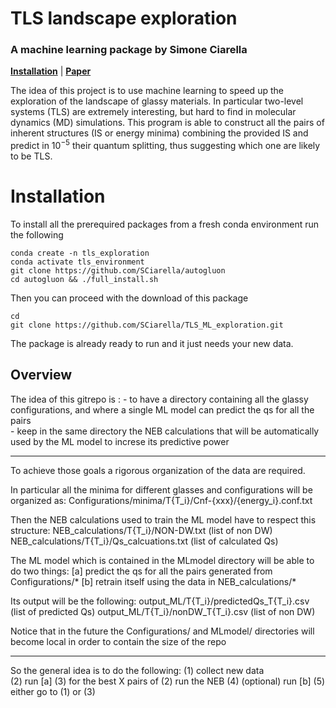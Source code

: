 # TLS landscape exploration

### A machine learning package by Simone Ciarella
[**Installation**](#Installation)
| [**Paper**](https://arxiv.org/pdf/111.pdf)



The idea of this project is to use machine learning to speed up the exploration of the landscape of glassy materials.
In particular two-level systems (TLS) are extremely interesting, but hard to find in molecular dynamics (MD) simulations.
This program is able to construct all the pairs of inherent structures (IS or energy minima) combining the provided IS and predict in $10^{-5}$ their quantum splitting, thus suggesting which one are likely to be TLS.


# Installation

To install all the prerequired packages from a fresh conda environment run the following
```
conda create -n tls_exploration
conda activate tls_environment
git clone https://github.com/SCiarella/autogluon
cd autogluon && ./full_install.sh
```

Then you can proceed with the download of this package
```
cd
git clone https://github.com/SCiarella/TLS_ML_exploration.git
```

The package is already ready to run and it just needs your new data. 


## Overview






The idea of this gitrepo is :
	- to have a directory containing all the glassy configurations, and  where a single ML model can predict the qs for all the pairs  
	- keep in the same directory the NEB calculations that will be automatically used by the ML model to increse its predictive power 

_______________________________________________________________________________________________________________


To achieve those goals a rigorous organization of the data are required.

In particular all the minima for different glasses and configurations will be organized as:
	Configurations/minima/T{T_i}/Cnf-{xxx}/{energy_i}.conf.txt

Then the NEB calculations used to train the ML model have to respect this structure: 
	NEB_calculations/T{T_i}/NON-DW.txt   		(list of non DW)
	NEB_calculations/T{T_i}/Qs_calcuations.txt 	(list of calculated Qs)

The ML model which is contained in the MLmodel directory will be able to do two things:
	[a] predict the qs for all the pairs generated from Configurations/* 
	[b] retrain itself using the data in NEB_calculations/*

Its output will be the following:
	output_ML/T{T_i}/predictedQs_T{T_i}.csv 	(list of predicted Qs)
	output_ML/T{T_i}/nonDW_T{T_i}.csv 	(list of non DW)

Notice that in the future the Configurations/ and MLmodel/ directories will become local in order to contain the size of the repo

_______________________________________________________________________________________________________________



So the general idea is to do the following:
(1) collect new data  
(2) run [a] 
(3) for the best X pairs of (2) run the NEB
(4) (optional) run [b]
(5) either go to (1) or (3)  

